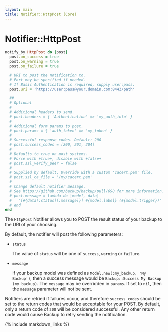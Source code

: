```yaml
---
layout: main
title: Notifier::HttpPost (Core)
---
```


Notifier::HttpPost
==================

```rb
notify_by HttpPost do |post|
  post.on_success = true
  post.on_warning = true
  post.on_failure = true

  # URI to post the notification to.
  # Port may be specified if needed.
  # If Basic Authentication is required, supply user:pass.
  post.uri = 'https://user:pass@your.domain.com:8443/path'

  ##
  # Optional
  #
  # Additional headers to send.
  # post.headers = { 'Authentication' => 'my_auth_info' }
  #
  # Additional form params to post.
  # post.params = { 'auth_token' => 'my_token' }
  #
  # Successful response codes. Default: 200
  # post.success_codes = [200, 201, 204]
  #
  # Defaults to true on most systems.
  # Force with +true+, disable with +false+
  # post.ssl_verify_peer = false
  #
  # Supplied by default. Override with a custom 'cacert.pem' file.
  # post.ssl_ca_file = '/my/cacert.pem'
  #
  # Change default notifier message.
  # See https://github.com/backup/backup/pull/698 for more information.
  # post.message = lambda do |model, data|
  #   "[#{data[:status][:message]}] #{model.label} (#{model.trigger})"
  # end
end
```

The `HttpPost` Notifier allows you to POST the result status of your backup to the URI of your choosing.

By default, the notifier will post the following parameters:

- `status`

  The value of `status` will be one of `success`, `warning` or `failure`.

- `message`

  If your backup model was defined as `Model.new(:my_backup, 'My Backup')`, then a success message
  would be `Backup::Success My Backup (my_backup)`. The `message` may be overridden in `params`. If set to
  `nil`, then the `message` parameter will not be sent.

Notifiers are retried if failures occur, and therefore `success_codes` should be set to the return codes
that would be acceptable for your POST. By default, only a return code of `200` will be considered successful.
Any other return code would cause Backup to retry sending the notification.

{% include markdown_links %}
